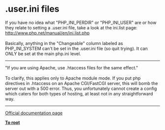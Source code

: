 # .user.ini files



If you have no idea what "PHP_INI_PERDIR" or "PHP_INI_USER" are or how they relate to setting a .user.ini file, take a look at the ini.list page: http://www.php.net/manual/en/ini.list.php<br><br>Basically, anything in the "Changeable" column labeled as PHP_INI_SYSTEM can&apos;t be set in the .user.ini file (so quit trying).  It can ONLY be set at the main php.ini level.  

---

"If you are using Apache, use .htaccess files for the same effect."<br><br>To clarify, this applies only to Apache module mode. If you put php directives in .htaccess on an Apache CGI/FastCGI server, this will bomb the server out with a 500 error. Thus, you unfortunately cannot create a config which caters for both types of hosting, at least not in any straightforward way.  

---

[Official documentation page](https://www.php.net/manual/en/configuration.file.per-user.php)

**[To root](/README.md)**